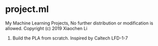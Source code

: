 # project.ml
My Machine Learning Projects, No further distribution or modification is allowed.
Copyright (c) 2019 Xiaochen Li

1. Build the PLA from scratch. Inspired by Caltech LFD-1-7
